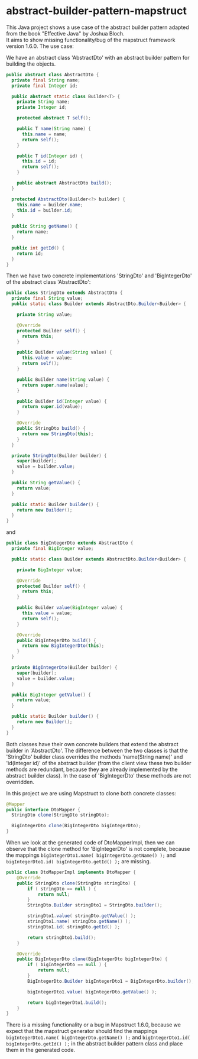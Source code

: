 # abstract-builder-pattern-mapstruct

This Java project shows a use case of the abstract builder pattern adapted from the book "Effective Java" by Joshua Bloch.  
It aims to show missing functionality/bug of the mapstruct framework version 1.6.0. The use case:

We have an abstract class 'AbstractDto' with an abstract builder pattern for building the objects.

```Java
public abstract class AbstractDto {
  private final String name;
  private final Integer id;

  public abstract static class Builder<T> {
    private String name;
    private Integer id;

    protected abstract T self();

    public T name(String name) {
      this.name = name;
      return self();
    }

    public T id(Integer id) {
      this.id = id;
      return self();
    }

    public abstract AbstractDto build();
  }

  protected AbstractDto(Builder<?> builder) {
    this.name = builder.name;
    this.id = builder.id;
  }

  public String getName() {
    return name;
  }

  public int getId() {
    return id;
  }
}
```

Then we have two concrete implementations 'StringDto' and 'BigIntegerDto' of the abstract class 'AbstractDto':

```Java
public class StringDto extends AbstractDto {
  private final String value;
  public static class Builder extends AbstractDto.Builder<Builder> {

    private String value;

    @Override
    protected Builder self() {
      return this;
    }

    public Builder value(String value) {
      this.value = value;
      return self();
    }

    public Builder name(String value) {
      return super.name(value);
    }

    public Builder id(Integer value) {
      return super.id(value);
    }

    @Override
    public StringDto build() {
      return new StringDto(this);
    }
  }

  private StringDto(Builder builder) {
    super(builder);
    value = builder.value;
  }

  public String getValue() {
    return value;
  }

  public static Builder builder() {
    return new Builder();
  }
}
```

and 

```Java
public class BigIntegerDto extends AbstractDto {
  private final BigInteger value;

  public static class Builder extends AbstractDto.Builder<Builder> {

    private BigInteger value;

    @Override
    protected Builder self() {
      return this;
    }

    public Builder value(BigInteger value) {
      this.value = value;
      return self();
    }

    @Override
    public BigIntegerDto build() {
      return new BigIntegerDto(this);
    }
  }

  private BigIntegerDto(Builder builder) {
    super(builder);
    value = builder.value;
  }

  public BigInteger getValue() {
    return value;
  }

  public static Builder builder() {
    return new Builder();
  }
}
```

Both classes have their own concrete builders that extend the abstract builder in 'AbstractDto'. 
The difference between the two classes is that the 'StringDto' builder class overrides the methods 'name(String name)' and 'id(Integer id)' of 
the abstract builder (from the client view these two builder methods are redundant, because they are already implemented
by the abstract builder class). In the case of 'BigIntegerDto' these methods are not overridden.

In this project we are using Mapstruct to clone both concrete classes:

```Java
@Mapper
public interface DtoMapper {
  StringDto clone(StringDto stringDto);

  BigIntegerDto clone(BigIntegerDto bigIntegerDto);
}
```

When we look at the generated code of DtoMapperImpl, then we can observe that the clone method for 'BigIntegerDto' is
not complete, because the mappings `bigIntegerDto1.name( bigIntegerDto.getName() );` and `bigIntegerDto1.id( bigIntegerDto.getId() );`
are missing.

```Java
public class DtoMapperImpl implements DtoMapper {
    @Override
    public StringDto clone(StringDto stringDto) {
        if ( stringDto == null ) {
            return null;
        }
        StringDto.Builder stringDto1 = StringDto.builder();

        stringDto1.value( stringDto.getValue() );
        stringDto1.name( stringDto.getName() );
        stringDto1.id( stringDto.getId() );

        return stringDto1.build();
    }

    @Override
    public BigIntegerDto clone(BigIntegerDto bigIntegerDto) {
        if ( bigIntegerDto == null ) {
            return null;
        }
        BigIntegerDto.Builder bigIntegerDto1 = BigIntegerDto.builder();

        bigIntegerDto1.value( bigIntegerDto.getValue() );

        return bigIntegerDto1.build();
    }
}
```

There is a missing functionality or a bug in Mapstruct 1.6.0, because we expect that the mapstruct generator should find the
mappings `bigIntegerDto1.name( bigIntegerDto.getName() );` and `bigIntegerDto1.id( bigIntegerDto.getId() );` in the abstract 
builder pattern class and place them in the generated code.